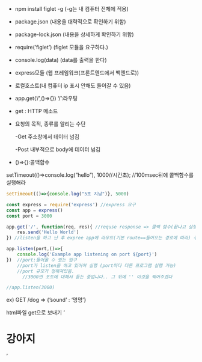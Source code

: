 - npm install figlet -g (-g는 내 컴퓨터 전체에 적용)
- package.json (내용을 대략적으로 확인하기 위함)
- package-lock.json (내용을 상세하게 확인하기 위함)
- require(’figlet’) (figlet 모듈을 요구하다.)
- console.log(data) (data를 출력을 한다)
- express모듈 (웹 프레임워크(프론트엔드에서 백엔드로))
- 로컬호스트(내 컴퓨터 ip 표시 안해도 들어갈 수 있음)
- app.get(’/’,()⇒{})   ‘/’:라우팅
- get : HTTP 메소드
- 요청의 목적, 종류를 알리는 수단
    
    -Get 주소창에서 데이터 넘김
    
    -Post 내부적으로 body에 데이터 넘김
    
- ()⇒{}:콜백함수

setTimeout(()⇒console.log(”hello”), 1000//시간초); //100msec뒤에 콜백함수를 실행해라

```jsx
setTimeout(()=>{console.log("5초 지남")}, 5000)
```

 

```jsx
const express = require('express') //express 요구
const app = express()
const port = 3000

app.get('/', function(req, res){ //requse response => 콜백 함수(끝나고 실행할 함수) 함수(parameter)
    res.send('Hello World')
}) //listen을 하고 난 후 expree app에 라우트(기본 route==들어오는 경로에 따라) 주소로 들어왔을 때 ()=>{} 이 함수를 실행하겠다

app.listen(port,()=>{ 
    console.log('Example app listening on port ${port}')
})  //port:들어올 수 있는 입구
    //port가 listen을 하고 있어야 실행 (port마다 다른 프로그램 실행 가능)
    //port 규모가 정해져있음.
	  //3000번 포트에 대해서 듣는 중입니다.. 그 뒤에 '' 이것을 찍어주겠다

//app.listen(3000)
```

ex) GET /dog ⇒ {’sound’ : ‘멍멍’} 

html파일 get으로 보내기 ‘<h1>강아지</h1>’
